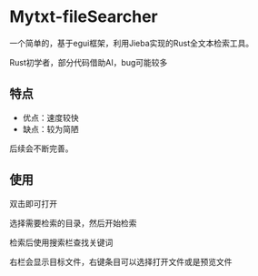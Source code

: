# Mytxt-fileSearcher

一个简单的，基于egui框架，利用Jieba实现的Rust全文本检索工具。

Rust初学者，部分代码借助AI，bug可能较多

## 特点

- 优点：速度较快
- 缺点：较为简陋

后续会不断完善。

## 使用

双击即可打开

选择需要检索的目录，然后开始检索

检索后使用搜索栏查找关键词

右栏会显示目标文件，右键条目可以选择打开文件或是预览文件